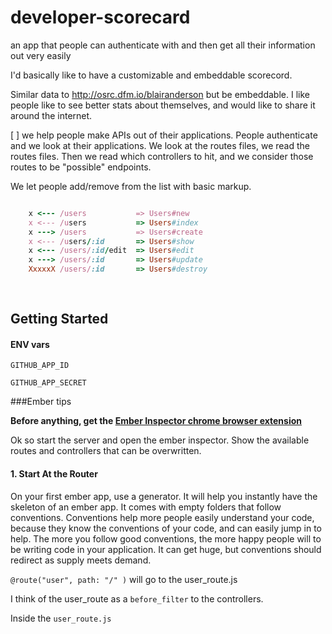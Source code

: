 developer-scorecard
===================

an app that people can authenticate with and then get all their information out very easily

I'd basically like to have a customizable and embeddable scorecord.

Similar data to http://osrc.dfm.io/blairanderson but be embeddable. I like people like to see better stats about themselves, and would like to share it around the internet. 

[ ] we help people make APIs out of their applications. People authenticate and we look at their applications. We look at the routes files, we read the routes files. Then we read which controllers to hit, and we consider those routes to be "possible" endpoints. 

We let people add/remove from the list with basic markup.

```ruby

	x <--- /users 			=> Users#new
	x <--- /users 			=> Users#index
	x ---> /users 			=> Users#create
	x <--- /users/:id		=> Users#show
	x <--- /users/:id/edit 	=> Users#edit
	x ---> /users/:id		=> Users#update
	XxxxxX /users/:id		=> Users#destroy
	
	
```


## Getting Started

#### ENV vars

`GITHUB_APP_ID`

`GITHUB_APP_SECRET`


###Ember tips

__Before anything, get the [Ember Inspector chrome browser extension](https://chrome.google.com/webstore/detail/ember-inspector/bmdblncegkenkacieihfhpjfppoconhi?hl=en)__

Ok so start the server and open the ember inspector. Show the available routes and controllers that can be overwritten. 

#### 1. Start At the Router

On your first ember app, use a generator. It will help you instantly have the skeleton of an ember app. It comes with empty folders that follow conventions. Conventions help more people easily understand your code, because they know the conventions of your code, and can easily jump in to help. The more you follow good conventions, the more happy people will to be writing code in your application. It can get huge, but conventions should redirect as supply meets demand. 


  `@route("user", path: "/" )` will go to the user_route.js 

I think of the user_route as a `before_filter` to the controllers.

Inside the `user_route.js`
